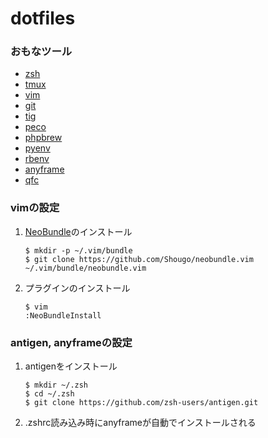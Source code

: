 # dotfiles

### おもなツール
* [zsh](http://www.zsh.org/)
* [tmux](http://tmux.sourceforge.net/)
* [vim](http://www.vim.org/)
* [git](http://git-scm.com/)
* [tig](http://jonas.nitro.dk/tig/)
* [peco](https://github.com/peco/peco)
* [phpbrew](https://github.com/phpbrew/phpbrew)
* [pyenv](https://github.com/yyuu/pyenv)
* [rbenv](https://github.com/sstephenson/rbenv)
* [anyframe](https://github.com/mollifier/anyframe)
* [qfc](https://github.com/pindexis/qfc)


### vimの設定

1. [NeoBundle](https://github.com/Shougo/neobundle.vim)のインストール

    ```
    $ mkdir -p ~/.vim/bundle
    $ git clone https://github.com/Shougo/neobundle.vim ~/.vim/bundle/neobundle.vim
    ```

2. プラグインのインストール

    ```
    $ vim
    :NeoBundleInstall
    ```

### antigen, anyframeの設定

1. antigenをインストール

    ```
    $ mkdir ~/.zsh
    $ cd ~/.zsh
    $ git clone https://github.com/zsh-users/antigen.git
    ```

2. .zshrc読み込み時にanyframeが自動でインストールされる
